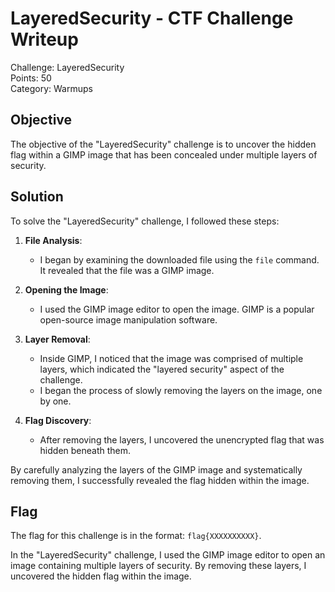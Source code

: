 # LayeredSecurity - CTF Challenge Writeup

Challenge: LayeredSecurity  
Points: 50  
Category: Warmups  

## Objective
The objective of the "LayeredSecurity" challenge is to uncover the hidden flag within a GIMP image that has been concealed under multiple layers of security.

## Solution
To solve the "LayeredSecurity" challenge, I followed these steps:

1. **File Analysis**:
   - I began by examining the downloaded file using the `file` command. It revealed that the file was a GIMP image.

2. **Opening the Image**:
   - I used the GIMP image editor to open the image. GIMP is a popular open-source image manipulation software.

3. **Layer Removal**:
   - Inside GIMP, I noticed that the image was comprised of multiple layers, which indicated the "layered security" aspect of the challenge.
   - I began the process of slowly removing the layers on the image, one by one.

4. **Flag Discovery**:
   - After removing the layers, I uncovered the unencrypted flag that was hidden beneath them.

By carefully analyzing the layers of the GIMP image and systematically removing them, I successfully revealed the flag hidden within the image.

## Flag
The flag for this challenge is in the format: `flag{XXXXXXXXXX}`.

In the "LayeredSecurity" challenge, I used the GIMP image editor to open an image containing multiple layers of security. By removing these layers, I uncovered the hidden flag within the image.
